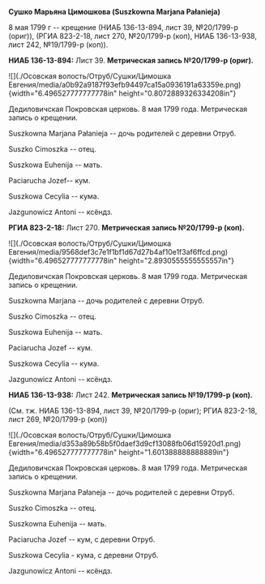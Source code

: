 **Сушко Марьяна Цимошкова (Suszkowna Marjana Pałanieja)**

8 мая 1799 г -- крещение (НИАБ 136-13-894, лист 39, №20/1799-р (ориг)),
(РГИА 823-2-18, лист 270, №20/1799-р (коп), НИАБ 136-13-938, лист 242,
№19/1799-р (коп)).

**НИАБ 136-13-894:** Лист 39. **Метрическая запись №20/1799-р (ориг).**

![](./Осовская волость/Отруб/Сушки/Цимошка Евгения/media/a0b92a9187f93efb94497ca15a0936191a63359e.png){width="6.496527777777778in"
height="0.8072889326334208in"}

Дедиловичская Покровская церковь. 8 мая 1799 года. Метрическая запись о
крещении.

Suszkowna Marjana Pałanieja -- дочь родителей с деревни Отруб.

Suszko Cimoszka -- отец.

Suszkowa Euhenija -- мать.

Paciarucha Jozef-- кум.

Suszkowa Cecylia -- кума.

Jazgunowicz Antoni -- ксёндз.

**РГИА 823-2-18:** Лист 270. **Метрическая запись №20/1799-р (коп).**

![](./Осовская волость/Отруб/Сушки/Цимошка Евгения/media/9568def3c7e1f1bf1d67d27b4af10e1f3af6ffcd.png){width="6.496527777777778in"
height="2.8930555555555557in"}

Дедиловичская Покровская церковь. 8 мая 1799 года. Метрическая запись о
крещении.

Suszkowna Marjana -- дочь родителей с деревни Отруб.

Suszko Cimoszka -- отец.

Suszkowa Euhenija -- мать.

Paciarucha Jozef -- кум.

Suszkowa Cecylia -- кума.

Jazgunowicz Antoni -- ксёндз.

**НИАБ 136-13-938:** Лист 242. **Метрическая запись №19/1799-р (коп).**

(См. тж. НИАБ 136-13-894, лист 39, №20/1799-р (ориг); РГИА 823-2-18,
лист 269, №20/1799-р (коп))

![](./Осовская волость/Отруб/Сушки/Цимошка Евгения/media/d353a89b58b5f0daef3d9cf13088fb06d15920d1.png){width="6.496527777777778in"
height="1.601388888888889in"}

Дедиловичская Покровская церковь. 8 мая 1799 года. Метрическая запись о
крещении.

Suszkowna Marjana Pałaneja -- дочь родителей с деревни Отруб.

Suszko Cimoszka -- отец.

Suszkowna Euhenija -- мать.

Paciarucha Jozef -- кум, с деревни Отруб.

Suszkowa Cecylia - кума, с деревни Отруб.

Jazgunowicz Antoni -- ксёндз.
